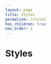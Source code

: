 ```yaml
---
layout: page
title: Styles
permalink: /styles
has_children: true
nav_order: 2
---
```

<html>
</html>

# Styles
